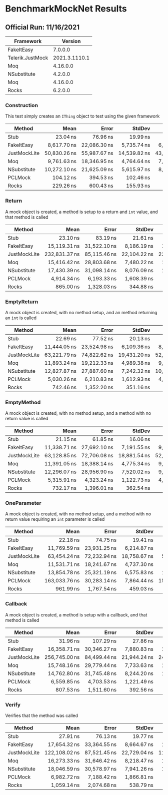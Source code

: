 # BenchmarkMockNet Results

## Official Run: 11/16/2021

| Framework | Version |
|-----------|---------|
| FakeItEasy | 7.0.0.0 |
| Telerik.JustMock | 2021.3.1110.1 |
| Moq | 4.16.0.0 |
| NSubstitute | 4.2.0.0 |
| Moq | 4.16.0.0 |
| Rocks | 6.2.0.0 |

### Construction

This test simply creates an `IThing` object to test using the given framework

|       Method |         Mean |        Error |       StdDev |       Median |    Ratio | RatioSD |  Gen 0 | Allocated |
|------------- |-------------:|-------------:|-------------:|-------------:|---------:|--------:|-------:|----------:|
|         Stub |     23.04 ns |     76.96 ns |     19.99 ns |     14.12 ns |     1.00 |    0.00 |      - |      24 B |
|   FakeItEasy |  8,617.70 ns | 22,086.30 ns |  5,735.74 ns |  6,595.51 ns |   408.37 |   76.30 | 0.1000 |   3,137 B |
| JustMockLite | 50,830.26 ns | 55,987.67 ns | 14,539.82 ns | 43,005.07 ns | 2,781.56 |  843.17 | 0.9000 |  16,834 B |
|          Moq |  9,761.63 ns | 18,346.95 ns |  4,764.64 ns |  7,856.79 ns |   495.29 |  103.57 | 0.1000 |   2,432 B |
|  NSubstitute | 10,272.10 ns | 21,625.09 ns |  5,615.97 ns |  8,908.22 ns |   510.11 |  114.12 | 0.2000 |   5,344 B |
|      PCLMock |    104.12 ns |    394.53 ns |    102.46 ns |     58.17 ns |     4.29 |    0.35 |      - |     144 B |
|        Rocks |    229.26 ns |    600.43 ns |    155.93 ns |    150.37 ns |    10.77 |    1.41 |      - |     224 B |

### Return

A mock object is created, a method is setup to a return and `int` value, and that method is called

|       Method |          Mean |        Error |       StdDev |        Median |     Ratio |  RatioSD |  Gen 0 |  Gen 1 | Allocated |
|------------- |--------------:|-------------:|-------------:|--------------:|----------:|---------:|-------:|-------:|----------:|
|         Stub |      23.10 ns |     83.19 ns |     21.61 ns |      13.02 ns |      1.00 |     0.00 |      - |      - |      24 B |
|   FakeItEasy |  15,119.31 ns | 31,522.10 ns |  8,186.19 ns |  12,951.48 ns |    782.04 |   228.59 | 0.2000 |      - |   5,153 B |
| JustMockLite | 232,831.37 ns | 85,115.46 ns | 22,104.22 ns | 222,851.51 ns | 14,195.02 | 5,555.81 | 1.8000 | 0.9000 |  34,247 B |
|          Moq |  15,416.42 ns | 28,803.68 ns |  7,480.22 ns |  14,317.40 ns |    819.54 |   280.23 | 0.2000 |      - |   4,185 B |
|  NSubstitute |  17,430.39 ns | 31,098.14 ns |  8,076.09 ns |  16,623.47 ns |    935.58 |   324.73 | 0.4000 |      - |   7,841 B |
|      PCLMock |   4,914.34 ns |  6,193.33 ns |  1,608.39 ns |   4,776.39 ns |    278.86 |   104.54 | 0.1000 |      - |   1,896 B |
|        Rocks |     865.00 ns |  1,328.03 ns |    344.88 ns |     681.47 ns |     47.86 |    17.62 |      - |      - |     744 B |

### EmptyReturn

A mock object is created, with no method setup, and an method returning an `int` is called

|       Method |         Mean |        Error |       StdDev |       Median |    Ratio |  RatioSD |  Gen 0 |  Gen 1 | Allocated |
|------------- |-------------:|-------------:|-------------:|-------------:|---------:|---------:|-------:|-------:|----------:|
|         Stub |     22.69 ns |     77.52 ns |     20.13 ns |     14.37 ns |     1.00 |     0.00 |      - |      - |      24 B |
|   FakeItEasy | 11,444.05 ns | 23,524.98 ns |  6,109.36 ns |  8,943.43 ns |   586.67 |   123.90 | 0.2000 |      - |   4,073 B |
| JustMockLite | 63,221.79 ns | 74,822.62 ns | 19,431.20 ns | 52,707.22 ns | 3,528.55 | 1,063.71 | 1.1000 | 0.1000 |  20,653 B |
|          Moq | 11,893.24 ns | 19,212.33 ns |  4,989.38 ns |  9,898.67 ns |   636.49 |   160.17 | 0.1000 |      - |   2,720 B |
|  NSubstitute | 12,827.87 ns | 27,887.60 ns |  7,242.32 ns | 10,749.64 ns |   650.23 |   174.35 | 0.3000 |      - |   6,049 B |
|      PCLMock |  5,030.26 ns |  6,210.83 ns |  1,612.93 ns |  4,935.03 ns |   281.75 |    98.24 | 0.1000 |      - |   1,896 B |
|        Rocks |    742.46 ns |  1,352.20 ns |    351.16 ns |    578.34 ns |    38.94 |     8.88 |      - |      - |     744 B |

### EmptyMethod

A mock object is created, with no method setup, and a method with no return value is called

|       Method |         Mean |        Error |       StdDev |       Median |    Ratio | RatioSD |  Gen 0 |  Gen 1 | Allocated |
|------------- |-------------:|-------------:|-------------:|-------------:|---------:|--------:|-------:|-------:|----------:|
|         Stub |     21.15 ns |     61.85 ns |     16.06 ns |     13.19 ns |     1.00 |    0.00 |      - |      - |      24 B |
|   FakeItEasy | 11,338.71 ns | 27,692.10 ns |  7,191.55 ns |  9,153.47 ns |   565.25 |   99.53 | 0.2000 |      - |   4,025 B |
| JustMockLite | 63,128.85 ns | 72,706.08 ns | 18,881.54 ns | 52,810.03 ns | 3,534.46 |  907.70 | 1.0000 | 0.1000 |  20,540 B |
|          Moq | 11,391.05 ns | 18,388.14 ns |  4,775.34 ns |  9,378.10 ns |   614.23 |  133.80 | 0.1000 |      - |   2,696 B |
|  NSubstitute | 12,296.07 ns | 28,956.90 ns |  7,520.02 ns |  9,762.11 ns |   614.67 |  124.43 | 0.3000 |      - |   6,049 B |
|      PCLMock |  5,315.91 ns |  4,323.24 ns |  1,122.73 ns |  4,832.06 ns |   307.57 |   96.17 |      - |      - |   1,856 B |
|        Rocks |    732.17 ns |  1,396.01 ns |    362.54 ns |    572.91 ns |    38.40 |    6.75 |      - |      - |     736 B |

### OneParameter

A mock object is created, with no method setup, and a method with no return value requiring an `int` parameter is called

|       Method |          Mean |        Error |       StdDev |        Median |     Ratio |  RatioSD |  Gen 0 |  Gen 1 | Allocated |
|------------- |--------------:|-------------:|-------------:|--------------:|----------:|---------:|-------:|-------:|----------:|
|         Stub |      22.18 ns |     74.75 ns |     19.41 ns |      13.17 ns |      1.00 |     0.00 |      - |      - |      24 B |
|   FakeItEasy |  11,769.59 ns | 23,931.25 ns |  6,214.87 ns |   9,165.47 ns |    614.49 |   123.42 | 0.2000 |      - |   4,161 B |
| JustMockLite |  63,454.24 ns | 72,232.94 ns | 18,758.67 ns |  53,335.40 ns |  3,609.06 | 1,069.77 | 1.1000 | 0.1000 |  21,014 B |
|          Moq |  11,531.71 ns | 18,241.67 ns |  4,737.30 ns |   9,572.10 ns |    629.61 |   160.30 | 0.1000 |      - |   2,728 B |
|  NSubstitute |  13,854.78 ns | 25,321.19 ns |  6,575.83 ns |  12,472.68 ns |    740.33 |   200.79 | 0.3000 |      - |   6,081 B |
|      PCLMock | 163,033.76 ns | 30,283.14 ns |  7,864.44 ns | 159,003.25 ns | 10,108.74 | 3,973.05 | 0.5000 | 0.2000 |  10,500 B |
|        Rocks |     961.99 ns |  1,767.54 ns |    459.03 ns |     758.40 ns |     51.18 |    11.19 |      - |      - |     856 B |

### Callback

A mock object is created, a method is setup with a callback, and that method is called

|       Method |          Mean |        Error |       StdDev |        Median |     Ratio |  RatioSD |  Gen 0 |  Gen 1 | Allocated |
|------------- |--------------:|-------------:|-------------:|--------------:|----------:|---------:|-------:|-------:|----------:|
|         Stub |      31.96 ns |    107.29 ns |     27.86 ns |      18.59 ns |      1.00 |     0.00 |      - |      - |      24 B |
|   FakeItEasy |  16,358.71 ns | 30,346.27 ns |  7,880.83 ns |  13,939.92 ns |    603.92 |   160.26 | 0.2000 |      - |   5,337 B |
| JustMockLite | 256,745.00 ns | 84,499.44 ns | 21,944.24 ns | 246,862.26 ns | 10,911.50 | 4,196.27 | 1.8000 | 0.9000 |  34,072 B |
|          Moq |  15,748.16 ns | 29,779.44 ns |  7,733.63 ns |  14,419.15 ns |    581.31 |   181.82 | 0.2000 |      - |   4,345 B |
|  NSubstitute |  14,762.80 ns | 31,745.48 ns |  8,244.20 ns |  12,035.44 ns |    527.68 |   135.24 | 0.3000 |      - |   7,081 B |
|      PCLMock |   6,559.85 ns |  4,703.53 ns |  1,221.49 ns |   6,126.24 ns |    269.51 |    94.09 | 0.1000 |      - |   2,056 B |
|        Rocks |     807.53 ns |  1,511.60 ns |    392.56 ns |     627.10 ns |     29.69 |     6.43 |      - |      - |     824 B |

### Verify

Verifies that the method was called

|       Method |          Mean |        Error |       StdDev |        Median |    Ratio |  RatioSD |  Gen 0 |  Gen 1 | Allocated |
|------------- |--------------:|-------------:|-------------:|--------------:|---------:|---------:|-------:|-------:|----------:|
|         Stub |      27.91 ns |     76.13 ns |     19.77 ns |      18.43 ns |     1.00 |     0.00 |      - |      - |      24 B |
|   FakeItEasy |  17,654.32 ns | 33,364.55 ns |  8,664.67 ns |  16,141.78 ns |   686.55 |   148.55 | 0.3000 |      - |   5,721 B |
| JustMockLite | 122,108.02 ns | 87,521.45 ns | 22,729.04 ns | 112,012.70 ns | 5,249.64 | 1,595.04 | 2.1000 | 0.4000 |  40,671 B |
|          Moq |  16,273.33 ns | 31,646.42 ns |  8,218.47 ns |  15,956.34 ns |   631.08 |   178.53 | 0.2000 |      - |   4,393 B |
|  NSubstitute |  18,046.59 ns | 30,578.97 ns |  7,941.26 ns |  16,630.16 ns |   714.09 |   162.51 | 0.4000 |      - |   7,649 B |
|      PCLMock |   6,982.72 ns |  7,188.42 ns |  1,866.81 ns |   6,988.05 ns |   295.80 |    98.86 | 0.1000 |      - |   2,712 B |
|        Rocks |   1,059.14 ns |  2,074.68 ns |    538.79 ns |     819.66 ns |    40.90 |     5.60 |      - |      - |     920 B |

